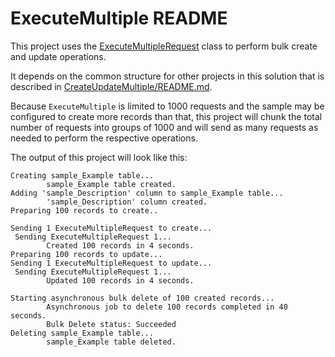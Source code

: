 ﻿# ExecuteMultiple README

This project uses the [ExecuteMultipleRequest](https://learn.microsoft.com/dotnet/api/microsoft.xrm.sdk.messages.executemultiplerequest) class to perform bulk create and update operations.

It depends on the common structure for other projects in this solution that is described in [CreateUpdateMultiple/README.md](../README.md).

Because `ExecuteMultiple` is limited to 1000 requests and the sample may be configured to create more records than that, this project will chunk the total number of requests into groups of 1000 and will send as many requests as needed to perform the respective operations.

The output of this project will look like this:

```
Creating sample_Example table...
        sample_Example table created.
Adding 'sample_Description' column to sample_Example table...
        'sample_Description' column created.
Preparing 100 records to create..

Sending 1 ExecuteMultipleRequest to create...
 Sending ExecuteMultipleRequest 1...
        Created 100 records in 4 seconds.
Preparing 100 records to update...
Sending 1 ExecuteMultipleRequest to update...
 Sending ExecuteMultipleRequest 1...
        Updated 100 records in 4 seconds.

Starting asynchronous bulk delete of 100 created records...
        Asynchronous job to delete 100 records completed in 40 seconds.
        Bulk Delete status: Succeeded
Deleting sample_Example table...
        sample_Example table deleted.
```
